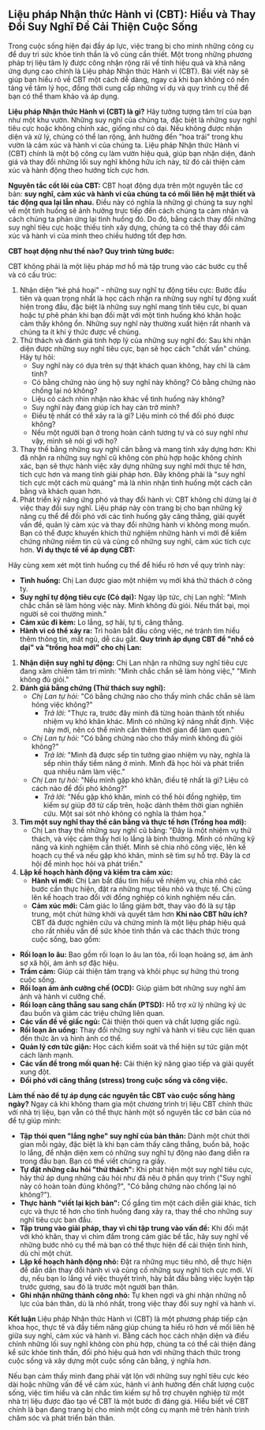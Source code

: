 
## Liệu pháp Nhận thức Hành vi (CBT): Hiểu và Thay Đổi Suy Nghĩ Để Cải Thiện Cuộc Sống

Trong cuộc sống hiện đại đầy áp lực, việc trang bị cho mình những công cụ để duy trì sức khỏe tinh thần là vô cùng cần thiết. Một trong những phương pháp trị liệu tâm lý được công nhận rộng rãi về tính hiệu quả và khả năng ứng dụng cao chính là Liệu pháp Nhận thức Hành vi (CBT). Bài viết này sẽ giúp bạn hiểu rõ về CBT một cách dễ dàng, ngay cả khi bạn không có nền tảng về tâm lý học, đồng thời cung cấp những ví dụ và quy trình cụ thể để bạn có thể tham khảo và áp dụng.

**Liệu pháp Nhận thức Hành vi (CBT) là gì?**
Hãy tưởng tượng tâm trí của bạn như một khu vườn. Những suy nghĩ của chúng ta, đặc biệt là những suy nghĩ tiêu cực hoặc không chính xác, giống như cỏ dại. Nếu không được nhận diện và xử lý, chúng có thể lan rộng, ảnh hưởng đến "hoa trái" trong khu vườn là cảm xúc và hành vi của chúng ta. Liệu pháp Nhận thức Hành vi (CBT) chính là một bộ công cụ làm vườn hiệu quả, giúp bạn nhận diện, đánh giá và thay đổi những lối suy nghĩ không hữu ích này, từ đó cải thiện cảm xúc và hành động theo hướng tích cực hơn.

**Nguyên tắc cốt lõi của CBT:**
CBT hoạt động dựa trên một nguyên tắc cơ bản: **suy nghĩ, cảm xúc và hành vi của chúng ta có mối liên hệ mật thiết và tác động qua lại lẫn nhau.** Điều này có nghĩa là những gì chúng ta suy nghĩ về một tình huống sẽ ảnh hưởng trực tiếp đến cách chúng ta cảm nhận và cách chúng ta phản ứng lại tình huống đó. Do đó, bằng cách thay đổi những suy nghĩ tiêu cực hoặc thiếu tính xây dựng, chúng ta có thể thay đổi cảm xúc và hành vi của mình theo chiều hướng tốt đẹp hơn.

**CBT hoạt động như thế nào? Quy trình từng bước:**

CBT không phải là một liệu pháp mơ hồ mà tập trung vào các bước cụ thể và có cấu trúc:

1. Nhận diện "kẻ phá hoại" - những suy nghĩ tự động tiêu cực:
	Bước đầu tiên và quan trọng nhất là học cách nhận ra những suy nghĩ tự động xuất hiện trong đầu, đặc biệt là những suy nghĩ mang tính tiêu cực, bi quan hoặc tự phê phán khi bạn đối mặt với một tình huống khó khăn hoặc cảm thấy không ổn. Những suy nghĩ này thường xuất hiện rất nhanh và chúng ta ít khi ý thức được về chúng.
2. Thử thách và đánh giá tính hợp lý của những suy nghĩ đó:
    Sau khi nhận diện được những suy nghĩ tiêu cực, bạn sẽ học cách "chất vấn" chúng. Hãy tự hỏi:
    - Suy nghĩ này có dựa trên sự thật khách quan không, hay chỉ là cảm tính?
    - Có bằng chứng nào ủng hộ suy nghĩ này không? Có bằng chứng nào chống lại nó không?
    - Liệu có cách nhìn nhận nào khác về tình huống này không?
    - Suy nghĩ này đang giúp ích hay cản trở mình?
    - Điều tệ nhất có thể xảy ra là gì? Liệu mình có thể đối phó được không?
    - Nếu một người bạn ở trong hoàn cảnh tương tự và có suy nghĩ như vậy, mình sẽ nói gì với họ?
3. Thay thế bằng những suy nghĩ cân bằng và mang tính xây dựng hơn:
    Khi đã nhận ra những suy nghĩ cũ không còn phù hợp hoặc không chính xác, bạn sẽ thực hành việc xây dựng những suy nghĩ mới thực tế hơn, tích cực hơn và mang tính giải pháp hơn. Đây không phải là "suy nghĩ tích cực một cách mù quáng" mà là nhìn nhận tình huống một cách cân bằng và khách quan hơn.
4. Phát triển kỹ năng ứng phó và thay đổi hành vi:
    CBT không chỉ dừng lại ở việc thay đổi suy nghĩ. Liệu pháp này còn trang bị cho bạn những kỹ năng cụ thể để đối phó với các tình huống gây căng thẳng, giải quyết vấn đề, quản lý cảm xúc và thay đổi những hành vi không mong muốn. Bạn có thể được khuyến khích thử nghiệm những hành vi mới để kiểm chứng những niềm tin cũ và củng cố những suy nghĩ, cảm xúc tích cực hơn.
**Ví dụ thực tế về áp dụng CBT:**

Hãy cùng xem xét một tình huống cụ thể để hiểu rõ hơn về quy trình này:
- **Tình huống:** Chị Lan được giao một nhiệm vụ mới khá thử thách ở công ty.
- **Suy nghĩ tự động tiêu cực (Cỏ dại):** Ngay lập tức, chị Lan nghĩ: "Mình chắc chắn sẽ làm hỏng việc này. Mình không đủ giỏi. Nếu thất bại, mọi người sẽ coi thường mình."
- **Cảm xúc đi kèm:** Lo lắng, sợ hãi, tự ti, căng thẳng.
- **Hành vi có thể xảy ra:** Trì hoãn bắt đầu công việc, né tránh tìm hiểu thêm thông tin, mất ngủ, dễ cáu gắt.
**Quy trình áp dụng CBT để "nhổ cỏ dại" và "trồng hoa mới" cho chị Lan:**
1. **Nhận diện suy nghĩ tự động:** Chị Lan nhận ra những suy nghĩ tiêu cực đang xâm chiếm tâm trí mình: "Mình chắc chắn sẽ làm hỏng việc," "Mình không đủ giỏi."
2. **Đánh giá bằng chứng (Thử thách suy nghĩ):**
    - _Chị Lan tự hỏi:_ "Có bằng chứng nào cho thấy mình chắc chắn sẽ làm hỏng việc không?"
        - _Trả lời:_ "Thực ra, trước đây mình đã từng hoàn thành tốt nhiều nhiệm vụ khó khăn khác. Mình có những kỹ năng nhất định. Việc này mới, nên có thể mình cần thêm thời gian để làm quen."
    - _Chị Lan tự hỏi:_ "Có bằng chứng nào cho thấy mình không đủ giỏi không?"
        - _Trả lời:_ "Mình đã được sếp tin tưởng giao nhiệm vụ này, nghĩa là sếp nhìn thấy tiềm năng ở mình. Mình đã học hỏi và phát triển qua nhiều năm làm việc."
    - _Chị Lan tự hỏi:_ "Nếu mình gặp khó khăn, điều tệ nhất là gì? Liệu có cách nào để đối phó không?"
        - _Trả lời:_ "Nếu gặp khó khăn, mình có thể hỏi đồng nghiệp, tìm kiếm sự giúp đỡ từ cấp trên, hoặc dành thêm thời gian nghiên cứu. Một sai sót nhỏ không có nghĩa là thảm họa."
3. **Tìm một suy nghĩ thay thế cân bằng và thực tế hơn (Trồng hoa mới):**
    - Chị Lan thay thế những suy nghĩ cũ bằng: "Đây là một nhiệm vụ thử thách, và việc cảm thấy hơi lo lắng là bình thường. Mình có những kỹ năng và kinh nghiệm cần thiết. Mình sẽ chia nhỏ công việc, lên kế hoạch cụ thể và nếu gặp khó khăn, mình sẽ tìm sự hỗ trợ. Đây là cơ hội để mình học hỏi và phát triển."
4. **Lập kế hoạch hành động và kiểm tra cảm xúc:**
    - **Hành vi mới:** Chị Lan bắt đầu tìm hiểu về nhiệm vụ, chia nhỏ các bước cần thực hiện, đặt ra những mục tiêu nhỏ và thực tế. Chị cũng lên kế hoạch trao đổi với đồng nghiệp có kinh nghiệm nếu cần.
    - **Cảm xúc mới:** Cảm giác lo lắng giảm bớt, thay vào đó là sự tập trung, một chút hứng khởi và quyết tâm hơn
**Khi nào CBT hữu ích?**
CBT đã được nghiên cứu và chứng minh là một liệu pháp hiệu quả cho rất nhiều vấn đề sức khỏe tinh thần và các thách thức trong cuộc sống, bao gồm:
- **Rối loạn lo âu:** Bao gồm rối loạn lo âu lan tỏa, rối loạn hoảng sợ, ám ảnh sợ xã hội, ám ảnh sợ đặc hiệu.
- **Trầm cảm:** Giúp cải thiện tâm trạng và khôi phục sự hứng thú trong cuộc sống.
- **Rối loạn ám ảnh cưỡng chế (OCD):** Giúp giảm bớt những suy nghĩ ám ảnh và hành vi cưỡng chế.
- **Rối loạn căng thẳng sau sang chấn (PTSD):** Hỗ trợ xử lý những ký ức đau buồn và giảm các triệu chứng liên quan.
- **Các vấn đề về giấc ngủ:** Cải thiện thói quen và chất lượng giấc ngủ.
- **Rối loạn ăn uống:** Thay đổi những suy nghĩ và hành vi tiêu cực liên quan đến thức ăn và hình ảnh cơ thể.
- **Quản lý cơn tức giận:** Học cách kiểm soát và thể hiện sự tức giận một cách lành mạnh.
- **Các vấn đề trong mối quan hệ:** Cải thiện kỹ năng giao tiếp và giải quyết xung đột.
- **Đối phó với căng thẳng (stress) trong cuộc sống và công việc.**

**Làm thế nào để tự áp dụng các nguyên tắc CBT vào cuộc sống hàng ngày?**
Ngay cả khi không tham gia một chương trình trị liệu CBT chính thức với nhà trị liệu, bạn vẫn có thể thực hành một số nguyên tắc cơ bản của nó để tự giúp mình:
- **Tập thói quen "lắng nghe" suy nghĩ của bản thân:** Dành một chút thời gian mỗi ngày, đặc biệt là khi bạn cảm thấy căng thẳng, buồn bã, hoặc lo lắng, để nhận diện xem có những suy nghĩ tự động nào đang diễn ra trong đầu bạn. Bạn có thể viết chúng ra giấy.
- **Tự đặt những câu hỏi "thử thách":** Khi phát hiện một suy nghĩ tiêu cực, hãy thử áp dụng những câu hỏi như đã nêu ở phần quy trình ("Suy nghĩ này có hoàn toàn đúng không?", "Có bằng chứng nào chống lại nó không?").
- **Thực hành "viết lại kịch bản":** Cố gắng tìm một cách diễn giải khác, tích cực và thực tế hơn cho tình huống đang xảy ra, thay thế cho những suy nghĩ tiêu cực ban đầu.
- **Tập trung vào giải pháp, thay vì chỉ tập trung vào vấn đề:** Khi đối mặt với khó khăn, thay vì chìm đắm trong cảm giác bế tắc, hãy suy nghĩ về những bước nhỏ cụ thể mà bạn có thể thực hiện để cải thiện tình hình, dù chỉ một chút.
- **Lập kế hoạch hành động nhỏ:** Đặt ra những mục tiêu nhỏ, dễ thực hiện để dần dần thay đổi hành vi và củng cố những suy nghĩ tích cực mới. Ví dụ, nếu bạn lo lắng về việc thuyết trình, hãy bắt đầu bằng việc luyện tập trước gương, sau đó là trước một người bạn thân.
- **Ghi nhận những thành công nhỏ:** Tự khen ngợi và ghi nhận những nỗ lực của bản thân, dù là nhỏ nhất, trong việc thay đổi suy nghĩ và hành vi.

**Kết luận**
Liệu pháp Nhận thức Hành vi (CBT) là một phương pháp tiếp cận khoa học, thực tế và đầy tiềm năng giúp chúng ta hiểu rõ hơn về mối liên hệ giữa suy nghĩ, cảm xúc và hành vi. Bằng cách học cách nhận diện và điều chỉnh những lối suy nghĩ không còn phù hợp, chúng ta có thể cải thiện đáng kể sức khỏe tinh thần, đối phó hiệu quả hơn với những thách thức trong cuộc sống và xây dựng một cuộc sống cân bằng, ý nghĩa hơn.

Nếu bạn cảm thấy mình đang phải vật lộn với những suy nghĩ tiêu cực kéo dài hoặc những vấn đề về cảm xúc, hành vi ảnh hưởng đến chất lượng cuộc sống, việc tìm hiểu và cân nhắc tìm kiếm sự hỗ trợ chuyên nghiệp từ một nhà trị liệu được đào tạo về CBT là một bước đi đáng giá. Hiểu biết về CBT chính là bạn đang trang bị cho mình một công cụ mạnh mẽ trên hành trình chăm sóc và phát triển bản thân.